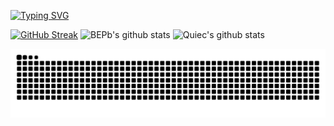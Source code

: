 <!--   my-ticker -->    
[![Typing SVG](https://readme-typing-svg.herokuapp.com?color=%2336BCF7&center=true&vCenter=true&width=600&lines=Hi+there+👋,+I+am+RismaYNT;+Welcome+to+My+Profile!;Over+2+month+of+programming+experience;Always+learning+new+things+;Machine+learning+enthusiast+;Kaggle+community+member)](https://git.io/typing-svg)

[![GitHub Streak](https://streak-stats.demolab.com/?user=RismaYNT&currStreakNum=2FD3EB&fire=pink&sideLabels=F00&date_format=[Y.]n.j)](https://git.io/streak-stats)
![BEPb's github stats](https://github-readme-stats.vercel.app/api?username=RismaYNT&show_icons=true&theme=radical&include_all_commits=true) ![Quiec's github stats](https://github-readme-stats.vercel.app/api/top-langs/?username=RismaYNT&theme=radical&layout=compact)

<!-- [![BEPb's github activity graph](https://github-readme-activity-graph.cyclic.app/graph?username=BEPb&theme=github-compact)](https://github.com/BEPb/github-readme-activity-graph) -->
![BEPb's github activity graph](https://raw.githubusercontent.com/BEPb/BEPb/output/github-contribution-grid-snake.svg)
